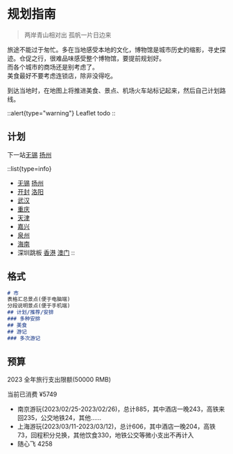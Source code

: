 # 规划指南

> 两岸青山相对出 孤帆一片日边来

旅途不能过于匆忙。多在当地感受本地的文化，博物馆是城市历史的缩影，寻史探迹。仓促之行，很难品味感受整个博物馆，要提前规划好。  
而各个城市的商场还是别考虑了。  
美食最好不要考虑连锁店，除非没得吃。

到达当地时，在地图上将推进美食、景点、机场火车站标记起来，然后自己计划路线。

::alert{type="warning"}
Leaflet todo
::

## 计划

下一站[无锡](/china/jiangsu#无锡) [扬州](/china/jiangsu#扬州)

::list{type=info}

- [无锡](/china/jiangsu#无锡) [扬州](/china/jiangsu#扬州)
- [开封](/china/henan#开封) [洛阳](/china/henan#洛阳)
- [武汉](/china/hubei#武汉)
- [重庆](/china/chongqing)
- [天津](/china/tianjin)
- [嘉兴](/china/zhejiang#嘉兴)
- [泉州](/china/fujian#泉州)
- [海南](/china/hainan)
- 深圳跳板 [香港](/china/hongkong) [澳门](/china/macao)
::

## 格式

```markdown [写法/市]
# 市
表格汇总景点(便于电脑端)  
分段说明景点(便于手机端)
## 计划/推荐/安排
### 多种安排
## 美食
## 游记
### 多次游记
```

## 预算

2023 全年旅行支出限额(50000 RMB)

当前已消费 ¥5749

- 南京游玩(2023/02/25-2023/02/26)，总计885，其中酒店一晚243，高铁来回235，公交地铁24，其他……
- 上海游玩(2023/03/11-2023/03/12)，总计606，其中酒店一晚204，高铁73，回程积分兑换，其他饮食330，地铁公交等微小支出不再计入
- 随心飞 4258
